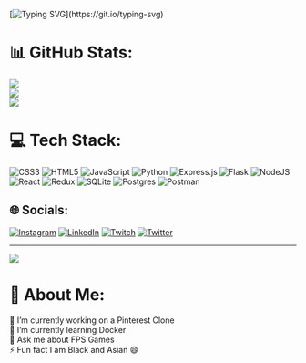 [![Typing SVG](https://readme-typing-svg.demolab.com?font=Fira+Code&pause=1000&width=435&lines=What's+up%2C+%F0%9F%91%8B%F0%9F%8F%BE+Welcome+to+my+profile!)](https://git.io/typing-svg)

# 📊 GitHub Stats:
![](https://github-readme-stats.vercel.app/api?username=ELIxFOSTER&theme=tokyonight&hide_border=false&include_all_commits=true&count_private=true)<br/>
![](https://github-readme-streak-stats.herokuapp.com/?user=ELIxFOSTER&theme=tokyonight&hide_border=false)<br/>
![](https://github-readme-stats.vercel.app/api/top-langs/?username=ELIxFOSTER&theme=tokyonight&hide_border=false&include_all_commits=true&count_private=true&layout=compact)

# 💻 Tech Stack:
![CSS3](https://img.shields.io/badge/css3-%231572B6.svg?style=flat-square&logo=css3&logoColor=white) ![HTML5](https://img.shields.io/badge/html5-%23E34F26.svg?style=flat-square&logo=html5&logoColor=white) ![JavaScript](https://img.shields.io/badge/javascript-%23323330.svg?style=flat-square&logo=javascript&logoColor=%23F7DF1E) ![Python](https://img.shields.io/badge/python-3670A0?style=flat-square&logo=python&logoColor=ffdd54) ![Express.js](https://img.shields.io/badge/express.js-%23404d59.svg?style=flat-square&logo=express&logoColor=%2361DAFB) ![Flask](https://img.shields.io/badge/flask-%23000.svg?style=flat-square&logo=flask&logoColor=white) ![NodeJS](https://img.shields.io/badge/node.js-6DA55F?style=flat-square&logo=node.js&logoColor=white) ![React](https://img.shields.io/badge/react-%2320232a.svg?style=flat-square&logo=react&logoColor=%2361DAFB) ![Redux](https://img.shields.io/badge/redux-%23593d88.svg?style=flat-square&logo=redux&logoColor=white) ![SQLite](https://img.shields.io/badge/sqlite-%2307405e.svg?style=flat-square&logo=sqlite&logoColor=white) ![Postgres](https://img.shields.io/badge/postgres-%23316192.svg?style=flat-square&logo=postgresql&logoColor=white) ![Postman](https://img.shields.io/badge/Postman-FF6C37?style=flat-square&logo=postman&logoColor=white)

## 🌐 Socials:
[![Instagram](https://img.shields.io/badge/Instagram-%23E4405F.svg?logo=Instagram&logoColor=white)](https://instagram.com/ELIxFOSTER) [![LinkedIn](https://img.shields.io/badge/LinkedIn-%230077B5.svg?logo=linkedin&logoColor=white)](https://linkedin.com/in/ELIxFOSTER) [![Twitch](https://img.shields.io/badge/Twitch-%239146FF.svg?logo=Twitch&logoColor=white)](https://twitch.tv/ELIxFINESSE) [![Twitter](https://img.shields.io/badge/Twitter-%231DA1F2.svg?logo=Twitter&logoColor=white)](https://twitter.com/ELIxFINESSE) 

---
[![](https://visitcount.itsvg.in/api?id=ELIxFOSTER&icon=1&color=4)](https://visitcount.itsvg.in)


# 💫 About Me:
🔭 I’m currently working on a Pinterest Clone<br>🌱 I’m currently learning Docker<br>💬 Ask me about FPS Games<br>⚡ Fun fact I am Black and Asian 😄

<!-- Proudly created with GPRM ( https://gprm.itsvg.in ) -->
